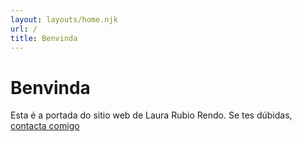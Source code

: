 ```yaml
---
layout: layouts/home.njk
url: /
title: Benvinda
---
```


# Benvinda

Esta é a portada do sitio web de Laura Rubio Rendo. Se tes dúbidas, [contacta comigo](/contacto)
